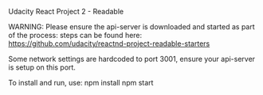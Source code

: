 Udacity React Project 2 - Readable

WARNING: Please ensure the api-server is downloaded and started as part of the process: steps can be found here: https://github.com/udacity/reactnd-project-readable-starters



Some network settings are hardcoded to port 3001, ensure your api-server is setup on this port.

To install and run, use:
npm install
npm start
